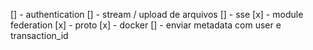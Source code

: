 [] - authentication
[] - stream / upload de arquivos
[] - sse
[x] - module federation
[x] - proto
[x] - docker
[] - enviar metadata com user e transaction_id
